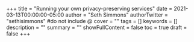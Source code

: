 +++
title = "Running your own privacy-preserving services"
date = 2021-03-13T00:00:00-05:00
author = "Seth Simmons"
authorTwitter = "sethisimmons" #do not include @
cover = ""
tags = []
keywords = []
description = ""
summary = ""
showFullContent = false
toc = true
draft = false
+++